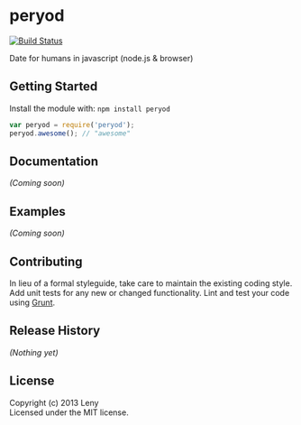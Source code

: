 # peryod 

[![Build Status](https://secure.travis-ci.org/leny/peryod.png?branch=master)](http://travis-ci.org/leny/peryod)

Date for humans in javascript (node.js &amp; browser)

## Getting Started
Install the module with: `npm install peryod`

```javascript
var peryod = require('peryod');
peryod.awesome(); // "awesome"
```

## Documentation
_(Coming soon)_

## Examples
_(Coming soon)_

## Contributing
In lieu of a formal styleguide, take care to maintain the existing coding style. Add unit tests for any new or changed functionality. Lint and test your code using [Grunt](http://gruntjs.com/).

## Release History
_(Nothing yet)_

## License
Copyright (c) 2013 Leny  
Licensed under the MIT license.
